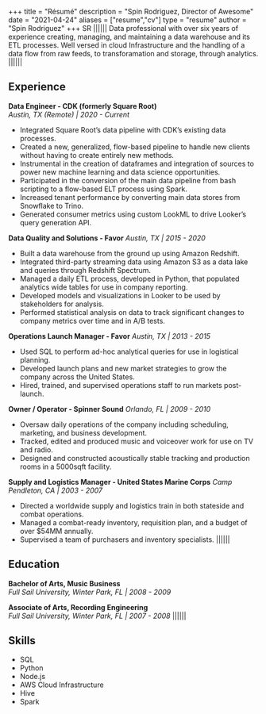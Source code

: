 +++
title = "Résumé"
description = "Spin Rodriguez, Director of Awesome"
date = "2021-04-24"
aliases = ["resume","cv"]
type = "resume"
author = "Spin Rodriguez"
+++
SR
||||||
Data professional with over six years of experience creating, managing, and maintaining a data warehouse and its ETL processes. Well versed in cloud Infrastructure and the handling of a data flow from raw feeds, to transforamation
and storage, through analytics.
||||||
## Experience

**Data Engineer - CDK (formerly Square Root)**  
*Austin, TX (Remote) | 2020 - Current*
* Integrated Square Root’s data pipeline with CDK’s existing data processes.
* Created a new, generalized, flow-based pipeline to handle new clients without having to create entirely new methods.
* Instrumental in the creation of dataframes and integration of sources to power new machine learning and data science opportunities.
* Participated in the conversion of the main data pipeline from bash scripting to a flow-based ELT process using Spark.
* Increased tenant performance by converting main data stores from Snowflake to Trino.
* Generated consumer metrics using custom LookML to drive Looker’s query generation API.

**Data Quality and Solutions - Favor**
*Austin, TX | 2015 - 2020*
* Built a data warehouse from the ground up using Amazon Redshift.
* Integrated third-party streaming data using Amazon S3 as a data lake and queries through Redshift Spectrum.
* Managed a daily ETL process, developed in Python, that populated analytics wide tables for use in company reporting.
* Developed models and visualizations in Looker to be used by stakeholders for analysis.
* Performed statistical analysis on data to track significant changes to company metrics over time and in A/B tests.

**Operations Launch Manager - Favor**
*Austin, TX | 2013 - 2015*
* Used SQL to perform ad-hoc analytical queries for use in logistical planning.
* Developed launch plans and new market strategies to grow the company across the United States.
* Hired, trained, and supervised operations staff to run markets post-launch.

**Owner / Operator - Spinner Sound**
*Orlando, FL | 2009 - 2010*
* Oversaw daily operations of the company including scheduling, marketing, and business development.
* Tracked, edited and produced music and voiceover work for use on TV and radio.
* Designed and constructed acoustically stable tracking and production rooms in a 5000sqft facility.

**Supply and Logistics Manager - United States Marine Corps**
*Camp Pendleton, CA | 2003 - 2007*
* Directed a worldwide supply and logistics train in both stateside and combat operations.
* Managed a combat-ready inventory, requisition plan, and a budget of over $54MM annually.
* Supervised a team of purchasers and inventory specialists.
||||||
## Education

**Bachelor of Arts, Music Business**  
*Full Sail University, Winter Park, FL | 2008 - 2009*

**Associate of Arts, Recording Engineering**  
*Full Sail University, Winter Park, FL | 2007 - 2008*
||||||
## Skills
* SQL
* Python
* Node.js
* AWS Cloud Infrastructure
* Hive
* Spark